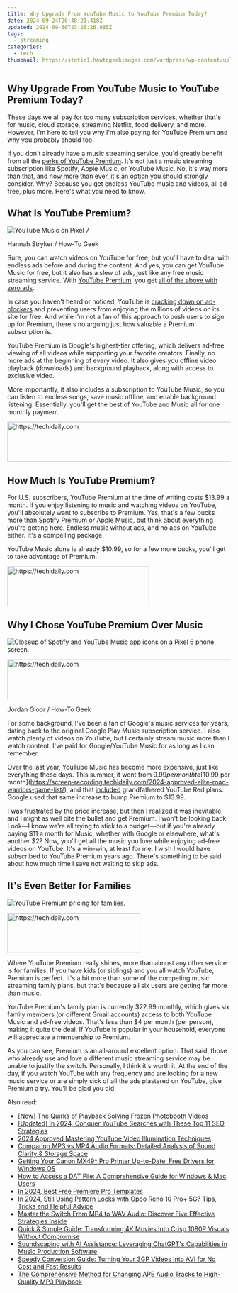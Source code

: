 ```yaml
---
title: Why Upgrade From YouTube Music to YouTube Premium Today?
date: 2024-09-24T20:48:21.418Z
updated: 2024-09-30T23:26:26.885Z
tags:
  - streaming
categories:
  - tech
thumbnail: https://static1.howtogeekimages.com/wordpress/wp-content/uploads/2023/07/9b708b2f.jpg
---
```


## Why Upgrade From YouTube Music to YouTube Premium Today?

These days we all pay for too many subscription services, whether that's for music, cloud storage, streaming Netflix, food delivery, and more. However, I'm here to tell you why I'm also paying for YouTube Premium and why you probably should too.

 If you don't already have a music streaming service, you'd greatly benefit from all the [perks of YouTube Premium](https://vimeo-videos.techidaily.com/updated-creating-viral-hashtag-campaigns-on-twitter/). It's not just a music streaming subscription like Spotify, Apple Music, or YouTube Music. No, it's way more than that, and now more than ever, it's an option you should strongly consider. Why? Because you get endless YouTube music and videos, all ad-free, plus more. Here's what you need to know.

##  What Is YouTube Premium?

![YouTube Music on Pixel 7](https://static1.howtogeekimages.com/wordpress/wp-content/uploads/2023/07/6b0ab20a.jpg) 

Hannah Stryker / How-To Geek

 Sure, you can watch videos on YouTube for free, but you'll have to deal with endless ads before and during the content. And yes, you can get YouTube Music for free, but it also has a slew of ads, just like any free music streaming service. With [YouTube Premium](https://www.youtube.com/premium), you get [all of the above with zero ads](https://extra-approaches.techidaily.com/in-2024-pinnacle-all-in-one-4k-with-touch-display/).

 In case you haven't heard or noticed, YouTube is [cracking down on ad-blockers](https://www.theverge.com/2023/10/31/23940583/youtube-ad-blocker-crackdown-broadening) and preventing users from enjoying the millions of videos on its site for free. And while I'm not a fan of this approach to push users to sign up for Premium, there's no arguing just how valuable a Premium subscription is.

 YouTube Premium is Google's highest-tier offering, which delivers ad-free viewing of all videos while supporting your favorite creators. Finally, no more ads at the beginning of every video. It also gives you offline video playback (downloads) and background playback, along with access to exclusive video.

 More importantly, it also includes a subscription to YouTube Music, so you can listen to endless songs, save music offline, and enable background listening. Essentially, you'll get the best of YouTube and Music all for one monthly payment.

<!-- affiliate ads begin -->
<a href="https://appsumo.8odi.net/c/5597632/2105882/7443" target="_top" id="2105882">
  <img src="//a.impactradius-go.com/display-ad/7443-2105882" border="0" alt="https://techidaily.com" width="728" height="90"/>
</a>
<img height="0" width="0" src="https://appsumo.8odi.net/i/5597632/2105882/7443" style="position:absolute;visibility:hidden;" border="0" />
<!-- affiliate ads end -->

##  How Much Is YouTube Premium?

 For U.S. subscribers, YouTube Premium at the time of writing costs $13.99 a month. If you enjoy listening to music and watching videos on YouTube, you'll absolutely want to subscribe to Premium. Yes, that's a few bucks more than [Spotify Premium](https://twitter-videos.techidaily.com/new-in-2024-digital-drama-videoviral-sagas-unfold-online/) or [Apple Music](https://ios-pokemon-go.techidaily.com/most-asked-questions-about-pokemon-go-battle-league-rewards-on-apple-iphone-13-pro-max-drfone-by-drfone-virtual-ios/), but think about everything you're getting here. Endless music without ads, and no ads on YouTube either. It's a compelling package.

 YouTube Music alone is already $10.99, so for a few more bucks, you'll get to take advantage of Premium.

<!-- affiliate ads begin -->
<a href="https://25home.pxf.io/c/5597632/2148647/16836" target="_top" id="2148647">
  <img src="//a.impactradius-go.com/display-ad/16836-2148647" border="0" alt="https://techidaily.com" width="320" height="90"/>
</a>
<img height="0" width="0" src="https://25home.pxf.io/i/5597632/2148647/16836" style="position:absolute;visibility:hidden;" border="0" />
<!-- affiliate ads end -->

##  Why I Chose YouTube Premium Over Music

![Closeup of Spotify and YouTube Music app icons on a Pixel 6 phone screen.](https://static1.howtogeekimages.com/wordpress/wp-content/uploads/2023/03/youtube_music_spotify.jpg) 

<!-- affiliate ads begin -->
<a href="https://appsumo.8odi.net/c/5597632/2111982/7443" target="_top" id="2111982">
  <img src="//a.impactradius-go.com/display-ad/7443-2111982" border="0" alt="https://techidaily.com" width="728" height="90"/>
</a>
<img height="0" width="0" src="https://appsumo.8odi.net/i/5597632/2111982/7443" style="position:absolute;visibility:hidden;" border="0" />
<!-- affiliate ads end -->

Jordan Gloor / How-To Geek

 For some background, I've been a fan of Google's music services for years, dating back to the original Google Play Music subscription service. I also watch plenty of videos on YouTube, but I certainly stream music more than I watch content. I've paid for Google/YouTube Music for as long as I can remember.

 Over the last year, YouTube Music has become more expensive, just like everything these days. This summer, it went from $9.99 per month to [$10.99 per month](https://screen-recording.techidaily.com/2024-approved-elite-road-warriors-game-list/), and that [included](https://screen-recording.techidaily.com/updated-in-2024-speak-and-record-iphone-voice-memo-basics/) grandfathered YouTube Red plans. Google used that same increase to bump Premium to $13.99.

 I was frustrated by the price increase, but then I realized it was inevitable, and I might as well bite the bullet and get Premium. I won't be looking back. Look—I know we're all trying to stick to a budget—but if you're already paying $11 a month for Music, whether with Google or elsewhere, what's another $2? Now, you'll get all the music you love while enjoying ad-free videos on YouTube. It's a win-win, at least for me. I wish I would have subscribed to YouTube Premium years ago. There's something to be said about how much time I save not waiting to skip ads.

##  It's Even Better for Families

![YouTube Premium pricing for families.](https://static1.howtogeekimages.com/wordpress/wp-content/uploads/2023/11/screenshot-2023-11-02-at-10-09-27-am.jpg) 

<!-- affiliate ads begin -->
<a href="https://aligracehair.sjv.io/c/5597632/2135414/19272" target="_top" id="2135414">
  <img src="//a.impactradius-go.com/display-ad/19272-2135414" border="0" alt="https://techidaily.com" width="300" height="90"/>
</a>
<img height="0" width="0" src="https://aligracehair.sjv.io/i/5597632/2135414/19272" style="position:absolute;visibility:hidden;" border="0" />
<!-- affiliate ads end -->

 Where YouTube Premium really shines, more than almost any other service is for families. If you have kids (or siblings) and you all watch YouTube, Premium is perfect. It's a bit more than some of the competing music streaming family plans, but that's because all six users are getting far more than music.

 YouTube Premium's family plan is currently $22.99 monthly, which gives six family members (or different Gmail accounts) access to both YouTube Music and ad-free videos. That's less than $4 per month (per person), making it quite the deal. If YouTube is popular in your household, everyone will appreciate a membership to Premium.

 As you can see, Premium is an all-around excellent option. That said, those who already use and love a different music streaming service may be unable to justify the switch. Personally, I think it's worth it. At the end of the day, if you watch YouTube with any frequency and are looking for a new music service or are simply sick of all the ads plastered on YouTube, give Premium a try. You'll be glad you did.

<ins class="adsbygoogle"
     style="display:block"
     data-ad-format="autorelaxed"
     data-ad-client="ca-pub-7571918770474297"
     data-ad-slot="1223367746"></ins>

<ins class="adsbygoogle"
     style="display:block"
     data-ad-client="ca-pub-7571918770474297"
     data-ad-slot="8358498916"
     data-ad-format="auto"
     data-full-width-responsive="true"></ins>

<span class="atpl-alsoreadstyle">Also read:</span>
<div><ul>
<li><a href="https://some-approaches.techidaily.com/new-the-quirks-of-playback-solving-frozen-photobooth-videos/"><u>[New] The Quirks of Playback Solving Frozen Photobooth Videos</u></a></li>
<li><a href="https://facebook-record-videos.techidaily.com/updated-in-2024-conquer-youtube-searches-with-these-top-11-seo-strategies/"><u>[Updated] In 2024, Conquer YouTube Searches with These Top 11 SEO Strategies</u></a></li>
<li><a href="https://youtube-webster.techidaily.com/approved-mastering-youtube-video-illumination-techniques/"><u>2024 Approved Mastering YouTube Video Illumination Techniques</u></a></li>
<li><a href="https://media-tips.techidaily.com/comparing-mp3-vs-mp4-audio-formats-detailed-analysis-of-sound-clarity-and-storage-space/"><u>Comparing MP3 vs MP4 Audio Formats: Detailed Analysis of Sound Clarity & Storage Space</u></a></li>
<li><a href="https://hardware-updates.techidaily.com/getting-your-canon-mx49-pro-printer-up-to-date-free-drivers-for-windows-os/"><u>Getting Your Canon MX49^ Pro Printer Up-to-Date: Free Drivers for Windows OS</u></a></li>
<li><a href="https://media-tips.techidaily.com/how-to-access-a-dat-file-a-comprehensive-guide-for-windows-and-mac-users/"><u>How to Access a DAT File: A Comprehensive Guide for Windows & Mac Users</u></a></li>
<li><a href="https://extra-lessons.techidaily.com/in-2024-best-free-premiere-pro-templates/"><u>In 2024, Best Free Premiere Pro Templates</u></a></li>
<li><a href="https://easy-unlock-android.techidaily.com/in-2024-still-using-pattern-locks-with-oppo-reno-10-proplus-5g-tips-tricks-and-helpful-advice-by-drfone-android/"><u>In 2024, Still Using Pattern Locks with Oppo Reno 10 Pro+ 5G? Tips, Tricks and Helpful Advice</u></a></li>
<li><a href="https://media-tips.techidaily.com/master-the-switch-from-mp4-to-wav-audio-discover-five-effective-strategies-inside/"><u>Master the Switch From MP4 to WAV Audio: Discover Five Effective Strategies Inside</u></a></li>
<li><a href="https://media-tips.techidaily.com/quick-and-simple-guide-transforming-4k-movies-into-crisp-1080p-visuals-without-compromise/"><u>Quick & Simple Guide: Transforming 4K Movies Into Crisp 1080P Visuals Without Compromise</u></a></li>
<li><a href="https://tech-revival.techidaily.com/soundscaping-with-ai-assistance-leveraging-chatgpts-capabilities-in-music-production-software/"><u>Soundscaping with AI Assistance: Leveraging ChatGPT's Capabilities in Music Production Software</u></a></li>
<li><a href="https://media-tips.techidaily.com/1723620231867-speedy-conversion-guide-turning-your-3gp-videos-into-avi-for-no-cost-and-fast-results/"><u>Speedy Conversion Guide: Turning Your 3GP Videos Into AVI for No Cost and Fast Results</u></a></li>
<li><a href="https://media-tips.techidaily.com/the-comprehensive-method-for-changing-ape-audio-tracks-to-high-quality-mp3-playback/"><u>The Comprehensive Method for Changing APE Audio Tracks to High-Quality MP3 Playback</u></a></li>
</ul></div>

